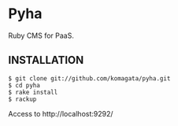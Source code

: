 Pyha
====

Ruby CMS for PaaS.

INSTALLATION
------------

    $ git clone git://github.com/komagata/pyha.git
    $ cd pyha
    $ rake install
    $ rackup

Access to http://localhost:9292/
